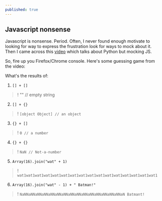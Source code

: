 ```yaml
---
published: true
---
```

## Javascript nonsense

Javascript is nonsense. Period. Often, I never found enough motivate to looking for way to express the frustration look for ways to mock about it. Then I came across this [video](https://www.youtube.com/watch?v=b7WxO4ipnh0&t=2s) which talks about Python but mocking JS.

So, fire up you Firefox/Chrome console. Here's some guessing game from the video:

What's the results of:

1. `[] + []`

>! "" // empty string

2. `[] + {}`

>! `[object Object] // an object`

3. `{} + []`

>! `0 // a number`

4. `{} + {}`

>! `NaN // Not-a-number`

5. `Array(16).join("wat" + 1)`

>! `wat1wat1wat1wat1wat1wat1wat1wat1wat1wat1wat1wat1wat1wat1wat1wat1`

6. `Array(16).join("wat" - 1) + " Batman!"`

>! `NaNNaNNaNNaNNaNNaNNaNNaNNaNNaNNaNNaNNaNNaNNaNNaN Batmant!`
